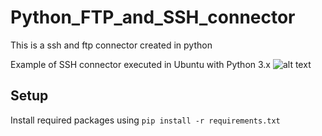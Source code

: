 # Python_FTP_and_SSH_connector
This is a ssh and ftp connector created in python 

Example of SSH connector executed in Ubuntu with Python 3.x
![alt text](https://github.com/kashishh2/Python_FTP_and_SSH_connector/blob/main/SSH_connect.PNG)

## Setup
Install required packages using `pip install -r requirements.txt`

